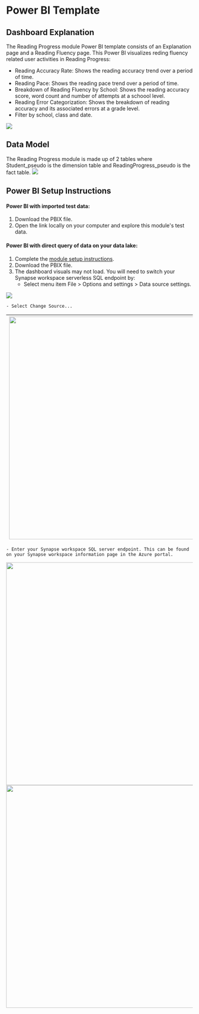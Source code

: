 # Power BI Template

## Dashboard Explanation
The Reading Progress module Power BI template consists of an Explanation page and a Reading Fluency page. This Power BI visualizes reding fluency related user activities in Reading Progress:
- Reading Accuracy Rate: Shows the reading accuracy trend over a period of time.
- Reading Pace: Shows the reading pace trend over a period of time.
- Breakdown of Reading Fluency by School: Shows the reading accuracy score, word count and number of attempts at a schoool level.
- Reading Error Categorization: Shows the breakdown of reading accuracy and its associated errors at a grade level.
- Filter by school, class and date.

![](https://github.com/microsoft/OpenEduAnalytics/blob/main/modules/module_catalog/Reading_Progress/docs/images/Reading_Progress_Dashboard.png)


## Data Model
The Reading Progress module is made up of 2 tables where Student_pseudo is the dimension table and ReadingProgress_pseudo is the fact table.
![](https://github.com/microsoft/OpenEduAnalytics/blob/main/modules/module_catalog/Reading_Progress/docs/images/Reading_Progress_Data_Model.png)


## Power BI Setup Instructions

#### Power BI with imported test data:
1. Download the PBIX file.
2. Open the link locally on your computer and explore this module's test data. 

#### Power BI with direct query of data on your data lake:
1. Complete the [module setup instructions](https://github.com/microsoft/OpenEduAnalytics/tree/main/modules/module_catalog/Reading_Progress#module-setup-instructions).
2. Download the PBIX file.
3. The dashboard visuals may not load. You will need to switch your Synapse workspace serverless SQL endpoint by:
   * Select menu item File > Options and settings > Data source settings.

![](https://github.com/microsoft/OpenEduAnalytics/blob/main/packages/package_catalog/Hybrid_Engagement/docs/images/pbi_instructions_p1_options_and_settings.png)

    - Select Change Source...
| <img src="https://github.com/microsoft/OpenEduAnalytics/blob/main/modules/module_catalog/Clever/docs/images/pbi%20change%20source.png" width="600"> | 
|-|
    - Enter your Synapse workspace SQL server endpoint. This can be found on your Synapse workspace information page in the Azure portal.
<kbd> 
    <img src="https://github.com/microsoft/OpenEduAnalytics/blob/main/modules/module_catalog/Clever/docs/images/pbi%20sql%20endpt.png" width="600">
</kbd>
<kbd> 
    <img src="https://github.com/microsoft/OpenEduAnalytics/blob/main/modules/module_catalog/Clever/docs/images/synapse%20sql%20enpt.png" width="600"> 
</kbd>
